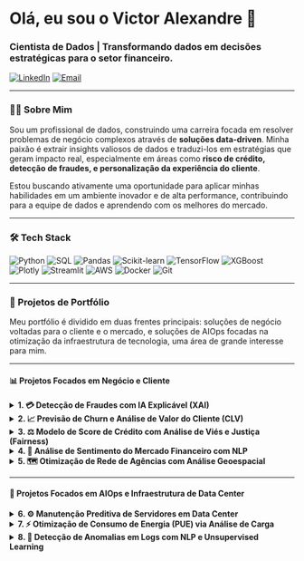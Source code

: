 # Olá, eu sou o Victor Alexandre 👋

### Cientista de Dados | Transformando dados em decisões estratégicas para o setor financeiro.

<p align="left">
  <a href="https://www.linkedin.com/in/victor-alexandre-azevedo-fernandes-367120206/" target="_blank"><img src="https://img.shields.io/badge/LinkedIn-0077B5?style=for-the-badge&logo=linkedin&logoColor=white" alt="LinkedIn"/></a>
  <a href="mailto:seu.email@exemplo.com"><img src="https://img.shields.io/badge/Email-D14836?style=for-the-badge&logo=gmail&logoColor=white" alt="Email"/></a>
</p>

---

### 👨‍💻 Sobre Mim

Sou um profissional de dados, construindo uma carreira focada em resolver problemas de negócio complexos através de **soluções data-driven**. Minha paixão é extrair insights valiosos de dados e traduzi-los em estratégias que geram impacto real, especialmente em áreas como **risco de crédito, detecção de fraudes, e personalização da experiência do cliente**.

Estou buscando ativamente uma oportunidade para aplicar minhas habilidades em um ambiente inovador e de alta performance, contribuindo para a equipe de dados e aprendendo com os melhores do mercado.

---

### 🛠️ Tech Stack

<p align="left">
  <img src="https://img.shields.io/badge/Python-3776AB?style=for-the-badge&logo=python&logoColor=white" alt="Python"/>
  <img src="https://img.shields.io/badge/SQL-4479A1?style=for-the-badge&logo=postgresql&logoColor=white" alt="SQL"/>
  <img src="https://img.shields.io/badge/Pandas-150458?style=for-the-badge&logo=pandas&logoColor=white" alt="Pandas"/>
  <img src="https://img.shields.io/badge/scikit--learn-F7931E?style=for-the-badge&logo=scikit-learn&logoColor=white" alt="Scikit-learn"/>
  <img src="https://img.shields.io/badge/TensorFlow-FF6F00?style=for-the-badge&logo=tensorflow&logoColor=white" alt="TensorFlow"/>
  <img src="https://img.shields.io/badge/XGBoost-006600?style=for-the-badge&logo=xgboost&logoColor=white" alt="XGBoost"/>
  <img src="https://img.shields.io/badge/Plotly-3F4F75?style=for-the-badge&logo=plotly&logoColor=white" alt="Plotly"/>
  <img src="https://img.shields.io/badge/Streamlit-FF4B4B?style=for-the-badge&logo=streamlit&logoColor=white" alt="Streamlit"/>
  <img src="https://img.shields.io/badge/AWS-232F3E?style=for-the-badge&logo=amazon-aws&logoColor=white" alt="AWS"/>
  <img src="https://img.shields.io/badge/Docker-2496ED?style=for-the-badge&logo=docker&logoColor=white" alt="Docker"/>
  <img src="https://img.shields.io/badge/Git-F05032?style=for-the-badge&logo=git&logoColor=white" alt="Git"/>
</p>

---

### 🚀 Projetos de Portfólio

Meu portfólio é dividido em duas frentes principais: soluções de negócio voltadas para o cliente e o mercado, e soluções de AIOps focadas na otimização da infraestrutura de tecnologia, uma área de grande interesse para mim.

---

#### 📊 Projetos Focados em Negócio e Cliente

<!-- PROJETO 1: FRAUDE -->
<details>
  <summary><strong>1. 💳 Detecção de Fraudes com IA Explicável (XAI)</strong></summary>
  <br>
  <p>Desenvolvimento de um sistema de classificação de alta performance para identificar transações fraudulentas em tempo real. O grande diferencial é a implementação de técnicas de <strong>Explainable AI (XAI)</strong> com SHAP, que permite à área de negócio e auditoria entenderem <i>por que</i> uma transação foi marcada como suspeita, aumentando a confiança e a transparência do modelo.</p>
  <ul>
    <li><strong>Tecnologias:</strong> Python, Scikit-learn, XGBoost, SHAP, Imbalanced-learn, Flask.</li>
    <li><strong>Diferencial:</strong> Foco não apenas na predição, mas na <strong>interpretabilidade</strong> do modelo, um requisito crucial para o setor financeiro regulado.</li>
  </ul>
  <a href="[LINK PARA O REPOSITÓRIO DO PROJETO 1]"><strong>Ver Repositório Completo ➡️</strong></a>
  <br><br>
</details>

<!-- PROJETO 2: CHURN -->
<details>
  <summary><strong>2. 📈 Previsão de Churn e Análise de Valor do Cliente (CLV)</strong></summary>
  <br>
  <p>Criação de um modelo preditivo para identificar clientes com alta probabilidade de encerrar seu relacionamento com o banco. O projeto vai além da simples previsão, calculando o <strong>Customer Lifetime Value (CLV)</strong> para priorizar os esforços de retenção nos clientes de maior valor estratégico, otimizando o ROI das campanhas.</p>
  <ul>
    <li><strong>Tecnologias:</strong> Python, Pandas, Lifetimes, Scikit-learn, Plotly.</li>
    <li><strong>Diferencial:</strong> Conexão direta entre um modelo de Machine Learning (Churn) e uma métrica de negócio vital (CLV), demonstrando visão estratégica.</li>
  </ul>
  <a href="[LINK PARA O REPOSITÓRIO DO PROJETO 2]"><strong>Ver Repositório Completo ➡️</strong></a>
  <br><br>
</details>

<!-- PROJETO 3: CRÉDITO -->
<details>
  <summary><strong>3. ⚖️ Modelo de Score de Crédito com Análise de Viés e Justiça (Fairness)</strong></summary>
  <br>
  <p>Construção de um modelo de score de crédito para avaliar o risco de inadimplência de novos solicitantes. A análise central do projeto é a avaliação de <strong>justiça (fairness)</strong> do modelo, utilizando a biblioteca Fairlearn para garantir que o modelo não discrimine indevidamente grupos demográficos específicos, um tema de extrema relevância ESG para bancos.</p>
  <ul>
    <li><strong>Tecnologias:</strong> Python, Scikit-learn, LightGBM, Fairlearn, Seaborn.</li>
    <li><strong>Diferencial:</strong> Demonstra maturidade técnica e consciência ética/regulatória, abordando um dos tópicos mais desafiadores e atuais em IA.</li>
  </ul>
  <a href="[LINK PARA O REPOSITÓRIO DO PROJETO 3]"><strong>Ver Repositório Completo ➡️</strong></a>
  <br><br>
</details>

<!-- PROJETO 4: NLP -->
<details>
  <summary><strong>4. 📰 Análise de Sentimento do Mercado Financeiro com NLP</strong></summary>
  <br>
  <p>Pipeline de dados que coleta notícias e postagens de redes sociais sobre o Itaú e o setor bancário, utilizando um modelo de <strong>NLP baseado em Transformers (BERT)</strong> para classificar o sentimento do público. O resultado é um dashboard interativo que correlaciona o sentimento do mercado com a volatilidade de ativos financeiros.</p>
  <ul>
    <li><strong>Tecnologias:</strong> Python, Transformers (Hugging Face), Pandas, Tweepy, Streamlit.</li>
    <li><strong>Diferencial:</strong> Uso de NLP de ponta em português para gerar um indicador alternativo de mercado e um produto de dados interativo.</li>
  </ul>
  <a href="[LINK PARA O REPOSITÓRIO DO PROJETO 4]"><strong>Ver Repositório Completo ➡️</strong></a>
  <br><br>
</details>

<!-- PROJETO 5: GEOESPACIAL -->
<details>
  <summary><strong>5. 🗺️ Otimização de Rede de Agências com Análise Geoespacial</strong></summary>
  <br>
  <p>Análise de dados geoespaciais para identificar oportunidades de otimização na rede de agências e caixas eletrônicos. Utilizando clustering e dados demográficos (IBGE), o projeto mapeia "desertos bancários" (áreas mal atendidas) e "zonas de canibalização" (excesso de agências), fornecendo insights para decisões estratégicas de expansão ou consolidação.</p>
  <ul>
    <li><strong>Tecnologias:</strong> Python, GeoPandas, Folium, Scikit-learn (DBSCAN), IBGE API.</li>
    <li><strong>Diferencial:</strong> Aplicação de Data Science a um problema de logística e estratégia de negócio físico, mostrando versatilidade na resolução de problemas.</li>
  </ul>
  <a href="[LINK PARA O REPOSITÓRIO DO PROJETO 5]"><strong>Ver Repositório Completo ➡️</strong></a>
  <br><br>
</details>

---

#### 🔧 Projetos Focados em AIOps e Infraestrutura de Data Center

<!-- PROJETO 6: MANUTENÇÃO PREDITIVA -->
<details>
  <summary><strong>6. ⚙️ Manutenção Preditiva de Servidores em Data Center</strong></summary>
  <br>
  <p>Desenvolvimento de um modelo de classificação para prever falhas de hardware (discos rígidos, memória) antes que ocorram. Analisando dados de sensores (S.M.A.R.T.), o sistema identifica padrões que antecedem falhas, permitindo uma manutenção proativa que <strong>reduz downtime, previne perda de dados e otimiza custos</strong> operacionais.</p>
  <ul>
    <li><strong>Tecnologias:</strong> Python, Pandas, Scikit-learn (Random Forest), XGBoost, dados de séries temporais.</li>
    <li><strong>Diferencial:</strong> Solução direta para um dos maiores desafios de custo e confiabilidade em operações de TI, aplicando ML em dados de máquina.</li>
  </ul>
  <a href="[LINK PARA O REPOSITÓRIO DO PROJETO 6]"><strong>Ver Repositório Completo ➡️</strong></a>
  <br><br>
</details>

<!-- PROJETO 7: EFICIÊNCIA ENERGÉTICA -->
<details>
  <summary><strong>7. ⚡ Otimização de Consumo de Energia (PUE) via Análise de Carga</strong></summary>
  <br>
  <p>Análise do consumo de energia de um data center para otimizar a <strong>Eficiência do Uso de Energia (PUE)</strong>, uma métrica chave de sustentabilidade e custo. O projeto modela a relação entre carga de trabalho dos servidores, temperatura e consumo, e propõe um sistema de agendamento inteligente para executar tarefas pesadas em horários de menor custo energético.</p>
  <ul>
    <li><strong>Tecnologias:</strong> Python, Pandas, Scikit-learn (Regressão), Matplotlib.</li>
    <li><strong>Diferencial:</strong> Conecta Data Science com a agenda <strong>ESG</strong> e a redução de custos operacionais, mostrando um forte alinhamento com as metas corporativas modernas.</li>
  </ul>
  <a href="[LINK PARA O REPOSITÓRIO DO PROJETO 7]"><strong>Ver Repositório Completo ➡️</strong></a>
  <br><br>
</details>

<!-- PROJETO 8: ANÁLISE DE LOGS -->
<details>
  <summary><strong>8. 📜 Detecção de Anomalias em Logs com NLP e Unsupervised Learning</strong></summary>
  <br>
  <p>Criação de um pipeline que processa milhões de linhas de logs de sistema usando <strong>NLP para parsing e vetorização</strong>. Em seguida, aplica algoritmos de machine learning não-supervisionado (Isolation Forest, DBSCAN) para identificar padrões anômalos que possam indicar falhas operacionais ou ameaças de segurança em tempo real.</p>
  <ul>
    <li><strong>Tecnologias:</strong> Python, Regex, Pandas, Scikit-learn (Isolation Forest), NLP.</li>
    <li><strong>Diferencial:</strong> Combina NLP e aprendizado não-supervisionado para resolver um problema de segurança e operações em escala massiva de dados.</li>
  </ul>
  <a href="[LINK PARA O REPOSITÓRIO DO PROJETO 8]"><strong>Ver Repositório Completo ➡️</strong></a>
  <br><br>
</details>
